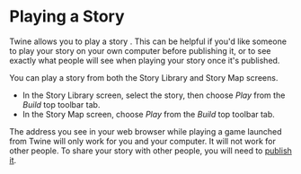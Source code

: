 # Playing a Story

Twine allows you to play a story . This can be helpful if you'd like someone to
play your story on your own computer before publishing it, or to see exactly
what people will see when playing your story once it's published.

You can play a story from both the Story Library and Story Map screens.

- In the Story Library screen, select the story, then choose _Play_ from the
  _Build_ top toolbar tab.
- In the Story Map screen, choose _Play_ from the _Build_ top toolbar tab.

The address you see in your web browser while playing a game launched from Twine
will only work for you and your computer. It will not work for other people. To
share your story with other people, you will need to [publish
it](publishing.md).